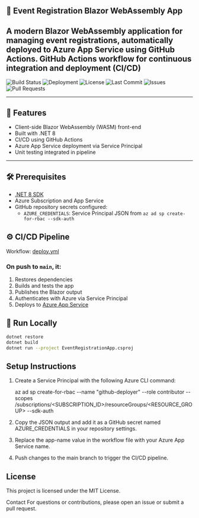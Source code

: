 ## 🎫 Event Registration Blazor WebAssembly App
A modern **Blazor WebAssembly** application for managing event registrations, automatically deployed to **Azure App Service** using GitHub Actions.
GitHub Actions workflow for continuous integration and deployment (CI/CD)  
---
![Build Status](https://github.com/ftedeus/EventRegistrationApp/actions/workflows/deploy.yml/badge.svg)
![Deployment](https://img.shields.io/github/deployments/ftedeus/EventRegistrationApp/Production?label=deployed)
![License](https://img.shields.io/github/license/ftedeus/EventRegistrationApp)
![Last Commit](https://img.shields.io/github/last-commit/ftedeus/EventRegistrationApp)
![Issues](https://img.shields.io/github/issues/ftedeus/EventRegistrationApp)
![Pull Requests](https://img.shields.io/github/issues-pr/ftedeus/EventRegistrationApp)


---

## 🚀 Features

- Client-side Blazor WebAssembly (WASM) front-end
- Built with .NET 8
- CI/CD using GitHub Actions
- Azure App Service deployment via Service Principal
- Unit testing integrated in pipeline

---

## 🛠 Prerequisites

- [.NET 8 SDK](https://dotnet.microsoft.com/download/dotnet/8.0)
- Azure Subscription and App Service
- GitHub repository secrets configured:
  - `AZURE_CREDENTIALS`: Service Principal JSON from `az ad sp create-for-rbac --sdk-auth`


## ⚙️ CI/CD Pipeline

Workflow: [deploy.yml](.github/workflows/deploy.yml)

### On push to `main`, it:

1. Restores dependencies
2. Builds and tests the app
3. Publishes the Blazor output
4. Authenticates with Azure via Service Principal
5. Deploys to [Azure App Service](https://portal.azure.com/)


## 🧪 Run Locally

```bash
dotnet restore
dotnet build
dotnet run --project EventRegistrationApp.csproj
```

## Setup Instructions

1. Create a Service Principal with the following Azure CLI command:

   az ad sp create-for-rbac --name "github-deployer" --role contributor --scopes /subscriptions/<SUBSCRIPTION_ID>/resourceGroups/<RESOURCE_GROUP> --sdk-auth

2. Copy the JSON output and add it as a GitHub secret named AZURE_CREDENTIALS in your repository settings.

3. Replace the app-name value in the workflow file with your Azure App Service name.

4. Push changes to the main branch to trigger the CI/CD pipeline.


## License
This project is licensed under the MIT License.

Contact
For questions or contributions, please open an issue or submit a pull request.

 
